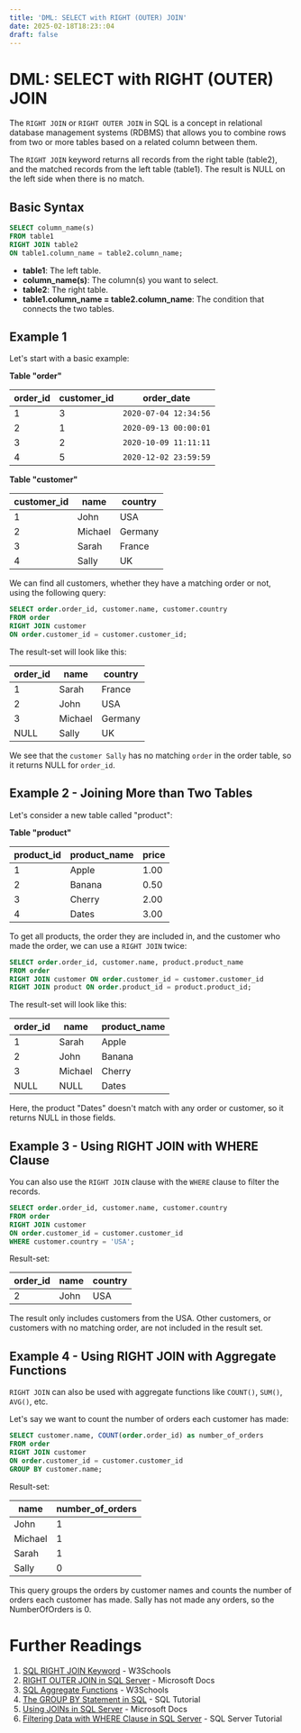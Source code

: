 ```yaml
---
title: 'DML: SELECT with RIGHT (OUTER) JOIN'
date: 2025-02-18T18:23::04
draft: false
---
```


# DML: SELECT with RIGHT (OUTER) JOIN

The `RIGHT JOIN` or `RIGHT OUTER JOIN` in SQL is a concept in relational database management systems (RDBMS) that allows you to combine rows from two or more tables based on a related column between them.

The `RIGHT JOIN` keyword returns all records from the right table (table2), and the matched records from the left table (table1). The result is NULL on the left side when there is no match.

## Basic Syntax

```sql
SELECT column_name(s)
FROM table1
RIGHT JOIN table2
ON table1.column_name = table2.column_name;
```

- **table1**: The left table.
- **column_name(s)**: The column(s) you want to select.
- **table2**: The right table.
- **table1.column_name = table2.column_name**: The condition that connects the two tables.

## Example 1

Let's start with a basic example:

**Table "order"**

| order_id | customer_id | order_date            |
| -------- | ----------- | --------------------- |
| 1        | 3           | `2020-07-04 12:34:56` |
| 2        | 1           | `2020-09-13 00:00:01` |
| 3        | 2           | `2020-10-09 11:11:11` |
| 4        | 5           | `2020-12-02 23:59:59` |

**Table "customer"**

| customer_id | name    | country |
| ----------- | ------- | ------- |
| 1           | John    | USA     |
| 2           | Michael | Germany |
| 3           | Sarah   | France  |
| 4           | Sally   | UK      |

We can find all customers, whether they have a matching order or not, using the following query:

```sql
SELECT order.order_id, customer.name, customer.country
FROM order
RIGHT JOIN customer
ON order.customer_id = customer.customer_id;
```

The result-set will look like this:

| order_id | name    | country |
| -------- | ------- | ------- |
| 1        | Sarah   | France  |
| 2        | John    | USA     |
| 3        | Michael | Germany |
| NULL     | Sally   | UK      |

We see that the `customer Sally` has no matching `order` in the order table, so it returns NULL for `order_id`.

## Example 2 - Joining More than Two Tables

Let's consider a new table called "product":

**Table "product"**

| product_id | product_name | price |
| ---------- | ------------ | ----- |
| 1          | Apple        | 1.00  |
| 2          | Banana       | 0.50  |
| 3          | Cherry       | 2.00  |
| 4          | Dates        | 3.00  |

To get all products, the order they are included in, and the customer who made the order, we can use a `RIGHT JOIN` twice:

```sql
SELECT order.order_id, customer.name, product.product_name
FROM order
RIGHT JOIN customer ON order.customer_id = customer.customer_id
RIGHT JOIN product ON order.product_id = product.product_id;
```

The result-set will look like this:

| order_id | name    | product_name |
| -------- | ------- | ------------ |
| 1        | Sarah   | Apple        |
| 2        | John    | Banana       |
| 3        | Michael | Cherry       |
| NULL     | NULL    | Dates        |

Here, the product "Dates" doesn't match with any order or customer, so it returns NULL in those fields.

## Example 3 - Using RIGHT JOIN with WHERE Clause

You can also use the `RIGHT JOIN` clause with the `WHERE` clause to filter the records.

```sql
SELECT order.order_id, customer.name, customer.country
FROM order
RIGHT JOIN customer
ON order.customer_id = customer.customer_id
WHERE customer.country = 'USA';
```

Result-set:

| order_id | name | country |
| -------- | ---- | ------- |
| 2        | John | USA     |

The result only includes customers from the USA. Other customers, or customers with no matching order, are not included in the result set.

## Example 4 - Using RIGHT JOIN with Aggregate Functions

`RIGHT JOIN` can also be used with aggregate functions like `COUNT()`, `SUM()`, `AVG()`, etc.

Let's say we want to count the number of orders each customer has made:

```sql
SELECT customer.name, COUNT(order.order_id) as number_of_orders
FROM order
RIGHT JOIN customer
ON order.customer_id = customer.customer_id
GROUP BY customer.name;
```

Result-set:

| name    | number_of_orders |
| ------- | ---------------- |
| John    | 1                |
| Michael | 1                |
| Sarah   | 1                |
| Sally   | 0                |

This query groups the orders by customer names and counts the number of orders each customer has made. Sally has not made any orders, so the NumberOfOrders is 0.

# Further Readings

1. [SQL RIGHT JOIN Keyword](https://www.w3schools.com/sql/sql_join_right.asp) - W3Schools
2. [RIGHT OUTER JOIN in SQL Server](https://docs.microsoft.com/en-us/sql/t-sql/queries/from-transact-sql?view=sql-server-ver15#right-outer-join) - Microsoft Docs
3. [SQL Aggregate Functions](https://www.w3schools.com/sql/sql_count_avg_sum.asp) - W3Schools
4. [The GROUP BY Statement in SQL](https://www.sqltutorial.org/sql-group-by/) - SQL Tutorial
5. [Using JOINs in SQL Server](https://docs.microsoft.com/en-us/sql/t-sql/queries/select-transact-sql?view=sql-server-ver15#using-joins) - Microsoft Docs
6. [Filtering Data with WHERE Clause in SQL Server](https://www.sqlservertutorial.net/sql-server-basics/sql-server-where/) - SQL Server Tutorial

